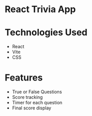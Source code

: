# React Trivia App

# Technologies Used

- React
- Vite
- CSS

# Features

- True or False Questions
- Score tracking
- Timer for each question
- Final score display
